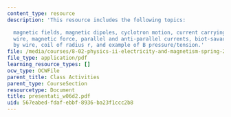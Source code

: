 ```yaml
---
content_type: resource
description: 'This resource includes the following topics:

  magnetic fields, magnetic dipoles, cyclotron motion, current carrying wires, jumping
  wire, magnetic force, parallel and anti-parallel currents, biot-savart, field generated
  by wire, coil of radius r, and example of B pressure/tension.'
file: /media/courses/8-02-physics-ii-electricity-and-magnetism-spring-2007/567eabedfdafebbf8936ba23f1ccc2b8_presentati_w06d2.pdf
file_type: application/pdf
learning_resource_types: []
ocw_type: OCWFile
parent_title: Class Activities
parent_type: CourseSection
resourcetype: Document
title: presentati_w06d2.pdf
uid: 567eabed-fdaf-ebbf-8936-ba23f1ccc2b8
---
```

